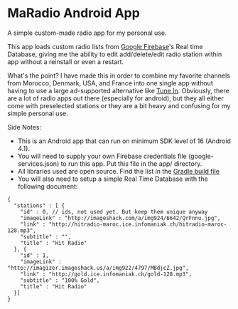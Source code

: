 # MaRadio Android App

A simple custom-made radio app for my personal use.

This app loads custom radio lists from [Google Firebase](https://firebase.google.com/)'s Real time Database, giving me the ability to edit add/delete/edit radio station within app without a reinstall or even a restart.

What's the point? I have made this in order to combine my favorite channels from Morocco, Denmark, USA, and France into one single app without having to use a large ad-supported alternative like [Tune In](http://tunein.com/). Obviously, there are a lot of radio apps out there (especially for android), but they all either come with preselected stations or they are a bit heavy and confusing for my simple personal use.

Side Notes:

* This is an Android app that can run on minimum SDK level of 16 (Android 4.1).
* You will need to supply your own Firebase credentials file (google-services.json) to run this app. Put this file in the app/ directory.
* All libraries used are open source. Find the list in the [Gradle build file](https://github.com/Rorchackh/MaRadio/blob/master/app/build.gradle) 
* You will also need to setup a simple Real Time Database with the following document:

~~~~
{
  "stations" : [ {
    "id" : 0, // ids, not used yet. But keep them unique anyway
    "imageLink" : "http://imageshack.com/a/img924/6642/QrFnnu.jpg", 
    "link" : "http://hitradio-maroc.ice.infomaniak.ch/hitradio-maroc-128.mp3",
    "subtitle" : "",
    "title" : "Hit Radio"
  }, {
    "id" : 1,
    "imageLink" : "http://imagizer.imageshack.us/a/img922/4797/MBdjcZ.jpg",
    "link" : "http://gold.ice.infomaniak.ch/gold-128.mp3",
    "subtitle" : "100% Gold",
    "title" : "Hit Radio"
  }]
}
~~~~
